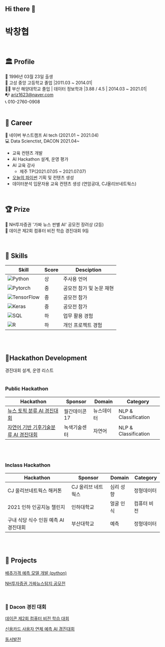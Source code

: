 ## Hi there 👋

# 박창협  
<br/>  

## 🏛 Profile


👶 1996년 03월 23일 출생  
🏫 고성 중앙 고등학교 졸업 |2011.03 ~ 2014.01|  
👨‍🎓 부산 해양대학교 졸업 | 데이터 정보학과 |3.88 / 4.5 | 2014.03 ~ 2021.01|  
📭 ariz1623@naver.com  
📞 010-2760-0908  
<br/>  



## 🏢 Career

🏈 네이버 부스트캠프 AI tech (2021.01 ~ 2021.04)   
💻 Data Scienctist, DACON 2021.04~  
  - 교육 컨텐츠 개발 
  - AI Hackathon 설계, 운영 평가
  - AI 교육 강사 
    - 제주 TP(2021.07.05 ~ 2021.07.07)
  - [오늘의 파이썬](https://dacon.io/competitions/open/235698/talkboard/403458?page=1&dtype=recent) 기획 및 컨텐츠 생성 
  - 데이터분석 입문자용 교육 컨텐츠 생성 (연암공대, CJ올리브네트웍스)
<br/>  

## 🏆 Prize 
🏅 NH투자증권 '가짜 뉴스 판별 AI' 공모전 장려상 (2등)   
🏅 데이콘 제2회 컴퓨터 비전 학습 경진대회 9등   

<br/>


## 🌠 Skills

| Skill | Score | Desciption |
| ------ | ------ | ----- |
| ![Python](https://img.shields.io/badge/Python-3776AB?style=flat-square&logo=Python&logoColor=white)| 상 | 주사용 언어 |
| ![Pytorch](https://img.shields.io/badge/PyTorch-EE4C2C?style=flat-square&logo=PyTorch&logoColor=white) | 중 | 공모전 참가 및 논문 재현 |
| ![TensorFlow](https://img.shields.io/badge/TensorFlow-FF6F00?style=flat-square&logo=TensorFlow&logoColor=white)| 중 | 공모전 참가 |
| ![Keras](https://img.shields.io/badge/Keras-D00000?style=flat-square&logo=Keras&logoColor=white) | 중 | 공모전 참가 |
| ![SQL](https://img.shields.io/badge/MySQL-4479A1?style=flat-square&logo=MySQL&logoColor=white) | 하 | 업무 활용 경험 |
| ![R](https://img.shields.io/badge/R-276DC3?style=flat-square&logo=R&logoColor=white) | 하 | 개인 프로젝트 경험 |

<br/>
<br/>  

## 📝Hackathon Development

경진대회 설계, 운영 리스트
<br/>
<br/>  

### Public Hackathon 

| Hackathon | Sponsor | Domain | Category |
| ------ | ------ | ------ | -----|
|[뉴스 토픽 분류 AI 경진대회](https://dacon.io/competitions/official/235747/codeshare)|월간데이콘17|뉴스데이터|NLP & Classification|
|[자연어 기반 기후기술분류 AI 경진대회](https://dacon.io/competitions/official/235744/overview/description)|녹색기술센터|자연어|NLP & Classification|
<br/>  
<br/>  

### Inclass Hackathon 

| Hackathon | Sponsor | Domain | Category |
| ------ | ------ | ------ | -----|
|CJ 올리브네트웍스 해커톤|CJ 올리브 네트웍스|심리 성향|정형데이터|
|2021 인하 인공지능 챌린지|인하대학교|얼굴 인식|컴퓨터 비전|
|구내 식당 식수 인원 예측 AI 경진대회|부산대학교|예측|정형데이터|

<br/>  
<br/>  

## 🌠 Projects
  
[배추가격 예측 모델 개발 (python)](https://www.notion.so/python-f4b0b525e83c4eb1a050e51622d93471)

[NH투자증권 가짜뉴스탐지 공모전](https://github.com/parkchanghyup/Dacon/tree/main/NH%ED%88%AC%EC%9E%90%EC%A6%9D%EA%B6%8C_%EA%B0%80%EC%A7%9C%EB%89%B4%EC%8A%A4%ED%83%90%EC%A7%80%EC%95%8C%EA%B3%A0%EB%A6%AC%EC%A6%98)

<br/>  



### 🥝 Dacon 경진 대회

[데이콘 제2회 컴퓨터 비전 학습 대회](https://www.notion.so/2-2be8698503c7417ba1db27cdaf6dac10)

[신용카드 사용자 연체 예측 AI 경진대회](https://github.com/parkchanghyup/Dacon/tree/main/%EC%8B%A0%EC%9A%A9%EC%B9%B4%EB%93%9C%20%EC%82%AC%EC%9A%A9%EC%9E%90%20%EC%97%B0%EC%B2%B4%20%EC%98%88%EC%B8%A1%20AI%20%EA%B2%BD%EC%A7%84%EB%8C%80%ED%9A%8C)

[동서발전](https://github.com/parkchanghyup/Dacon/tree/main/%EB%8F%99%EC%84%9C%EB%B0%9C%EC%A0%84)

<!--
**parkchanghyup/parkchanghyup** is a ✨ _special_ ✨ repository because its `README.md` (this file) appears on your GitHub profile.

Here are some ideas to get you started:

- 🔭 I’m currently working on ...
- 🌱 I’m currently learning ...
- 👯 I’m looking to collaborate on ...
- 🤔 I’m looking for help with ...
- 💬 Ask me about ...
- 📫 How to reach me: ...
- 😄 Pronouns: ...
- ⚡ Fun fact: ...
-->
